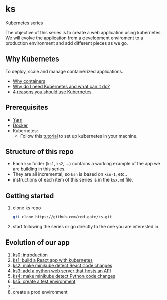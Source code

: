 # ks

Kubernetes series

The objective of this series is to create a web application using kubernetes. We will evolve the application from a development enviroment to a production environment and add different pieces as we go.

## Why Kubernetes

To deploy, scale and manage containerized applications.

* [Why containers](https://kubernetes.io/docs/concepts/overview/what-is-kubernetes/#why-containers)
* [Why do I need Kubernetes and what can it do?](https://kubernetes.io/docs/concepts/overview/what-is-kubernetes/#why-do-i-need-kubernetes-and-what-can-it-do)
* [4 reasons you should use Kubernetes](https://www.infoworld.com/article/3173266/containers/4-reasons-you-should-use-kubernetes.html)

## Prerequisites

* [Yarn](https://yarnpkg.com/lang/en/docs/install/)
* [Docker](https://www.docker.com/get-docker)
* Kubernetes:
  * Follow this [tutorial](https://kubernetes.io/docs/tutorials/stateless-application/hello-minikube/) to set up kubernetes in your machine.

## Structure of this repo

* Each `ksx` folder (`ks1`, `ks2`, ...) contains a working example of the app we are building in this series.
* They are all incremental, so `ksn` is based on `ksn-1`, etc..
* instructions of each item of this series is in the `ksx.md` file.

## Getting started

1. clone ks repo
    ```bash
    git clone https://github.com/red-gate/ks.git
    ```

1. start following the series or go directly to the one you are interested in.

## Evolution of our app

1. [ks0: introduction](./ks0/ks0.md)
1. [ks1: build a React app with kubernetes](./ks1/ks1.md)
1. [ks2: make minikube detect React code changes](./ks2/ks2.md)
1. [ks3: add a python web server that hosts an API](./ks3/ks3.md)
1. [ks4: make minikube detect Python code changes](./ks4/ks4.md)
1. [ks5: create a test environment](./ks5/ks5.md)
1. ...
1. create a prod environment
